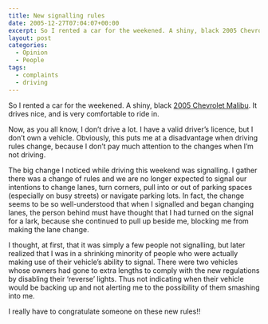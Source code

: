 ```yaml
---
title: New signalling rules
date: 2005-12-27T07:04:07+00:00
excerpt: So I rented a car for the weekened. A shiny, black 2005 Chevrolet Malibu. It drives nice, and is very comfortable to
layout: post
categories:
  - Opinion
  - People
tags:
  - complaints
  - driving
---
```

So I rented a car for the weekened. A shiny, black [2005 Chevrolet Malibu](http://www.chevrolet.com/malibu/). It drives nice, and is very comfortable to ride in.

Now, as you all know, I don&#8217;t drive a lot. I have a valid driver&#8217;s licence, but I don&#8217;t own a vehicle. Obviously, this puts me at a disadvantage when driving rules change, because I don&#8217;t pay much attention to the changes when I&#8217;m not driving.

The big change I noticed while driving this weekend was signalling. I gather there was a change of rules and we are no longer expected to signal our intentions to change lanes, turn corners, pull into or out of parking spaces (especially on busy streets) or navigate parking lots. In fact, the change seems to be so well-understood that when I signalled and began changing lanes, the person behind must have thought that I had turned on the signal for a lark, because she continued to pull up beside me, blocking me from making the lane change.

I thought, at first, that it was simply a few people not signalling, but later realized that I was in a shrinking minority of people who were actually making use of their vehicle&#8217;s ability to signal. There were two vehicles whose owners had gone to extra lengths to comply with the new regulations by disabling their &#8216;reverse&#8217; lights. Thus not indicating when their vehicle would be backing up and not alerting me to the possibility of them smashing into me.

I really have to congratulate someone on these new rules!!